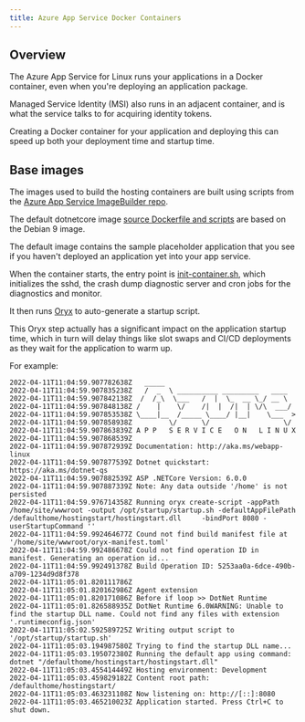 ```yaml
---
title: Azure App Service Docker Containers
---
```


## Overview

The Azure App Service for Linux runs your applications in a Docker container, even when you're deploying an application package.

Managed Service Identity (MSI) also runs in an adjacent container, and is what the service talks to for acquiring identity tokens.

Creating a Docker container for your application and deploying this can speed up both your deployment time and startup time.

## Base images

The images used to build the hosting containers are built using scripts from the [Azure App Service ImageBuilder repo](https://github.com/Azure-App-Service/ImageBuilder).

The default dotnetcore image [source Dockerfile and scripts](https://github.com/Azure-App-Service/ImageBuilder/tree/master/GenerateDockerFiles/dotnetcore/debian-9) are based on the Debian 9 image.

The default image contains the sample placeholder application that you see if you haven't deployed an application yet into your app service.

When the container starts, the entry point is [init-container.sh](https://github.com/Azure-App-Service/ImageBuilder/blob/master/GenerateDockerFiles/dotnetcore/debian-9/init_container.sh), which initializes
the sshd, the crash dump diagnostic server and cron jobs for the diagnostics and monitor.

It then runs [Oryx](https://github.com/microsoft/oryx) to auto-generate a startup script.

This Oryx step actually has a significant impact on the application startup time, which in turn will delay things like slot swaps and CI/CD deployments as they wait for the application to warm up.

For example:

```text
2022-04-11T11:04:59.907782638Z   _____                               
2022-04-11T11:04:59.907835238Z   /  _  \ __________ _________   ____  
2022-04-11T11:04:59.907842138Z  /  /_\  \___   /  |  \_  __ \_/ __ \ 
2022-04-11T11:04:59.907848138Z /    |    \/    /|  |  /|  | \/\  ___/ 
2022-04-11T11:04:59.907853538Z \____|__  /_____ \____/ |__|    \___  >
2022-04-11T11:04:59.907858938Z         \/      \/                  \/ 
2022-04-11T11:04:59.907863839Z A P P   S E R V I C E   O N   L I N U X
2022-04-11T11:04:59.907868539Z 
2022-04-11T11:04:59.907872939Z Documentation: http://aka.ms/webapp-linux
2022-04-11T11:04:59.907877539Z Dotnet quickstart: https://aka.ms/dotnet-qs
2022-04-11T11:04:59.907882539Z ASP .NETCore Version: 6.0.0
2022-04-11T11:04:59.907887339Z Note: Any data outside '/home' is not persisted
2022-04-11T11:04:59.976714358Z Running oryx create-script -appPath /home/site/wwwroot -output /opt/startup/startup.sh -defaultAppFilePath /defaulthome/hostingstart/hostingstart.dll     -bindPort 8080 -userStartupCommand '' 
2022-04-11T11:04:59.992464677Z Cound not find build manifest file at '/home/site/wwwroot/oryx-manifest.toml'
2022-04-11T11:04:59.992486678Z Could not find operation ID in manifest. Generating an operation id...
2022-04-11T11:04:59.992491378Z Build Operation ID: 5253aa0a-6dce-490b-a709-1234d9d8f378
2022-04-11T11:05:01.820111786Z 
2022-04-11T11:05:01.820162986Z Agent extension 
2022-04-11T11:05:01.820171086Z Before if loop >> DotNet Runtime 
2022-04-11T11:05:01.826588935Z DotNet Runtime 6.0WARNING: Unable to find the startup DLL name. Could not find any files with extension '.runtimeconfig.json'
2022-04-11T11:05:02.592589725Z Writing output script to '/opt/startup/startup.sh'
2022-04-11T11:05:03.194987580Z Trying to find the startup DLL name...
2022-04-11T11:05:03.195072380Z Running the default app using command: dotnet "/defaulthome/hostingstart/hostingstart.dll"
2022-04-11T11:05:03.455414449Z Hosting environment: Development
2022-04-11T11:05:03.459829182Z Content root path: /defaulthome/hostingstart/
2022-04-11T11:05:03.463231108Z Now listening on: http://[::]:8080
2022-04-11T11:05:03.465210023Z Application started. Press Ctrl+C to shut down.
```
